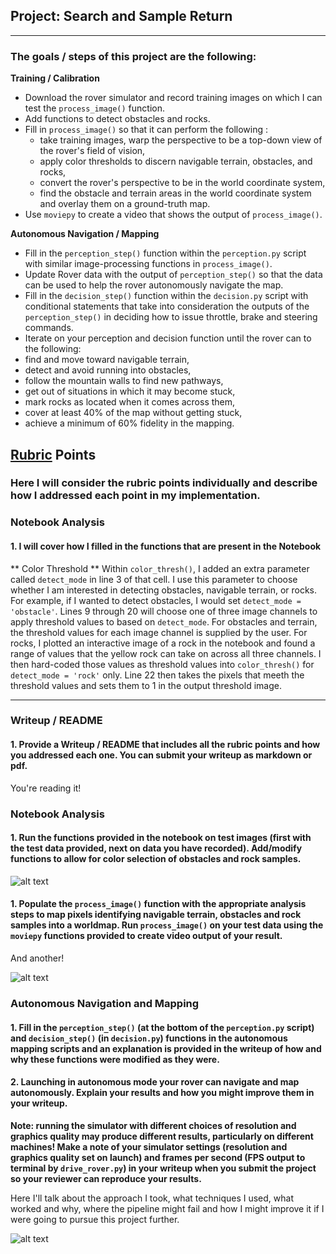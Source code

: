 ## Project: Search and Sample Return
---
[//]: # (Image References)

[image1]: ./misc/rover_image.jpg
[image2]: ./calibration_images/example_grid1.jpg
[image3]: ./calibration_images/example_rock1.jpg 


### The goals / steps of this project are the following:
**Training / Calibration** 
* Download the rover simulator and record training images on which I can test the `process_image()` function.
* Add functions to detect obstacles and rocks.
* Fill in `process_image()` so that it can perform the following :
  * take training images, warp the perspective to be a top-down view of the rover's field of vision, 
  * apply color thresholds to discern navigable terrain, obstacles, and rocks,
  * convert the rover's perspective to be in the world coordinate system,
  * find the obstacle and terrain areas in the world coordinate system and overlay them on a ground-truth map.
* Use `moviepy` to create a video that shows the output of `process_image()`.

**Autonomous Navigation / Mapping**
* Fill in the `perception_step()` function within the `perception.py` script with similar image-processing functions in `process_image()`.
* Update Rover data with the output of `perception_step()` so that the data can be used to help the rover autonomously navigate the map.
* Fill in the `decision_step()` function within the `decision.py` script with conditional statements that take into consideration the outputs of the `perception_step()` in deciding how to issue throttle, brake and steering commands. 
* Iterate on your perception and decision function until the rover can to the following:
 * find and move toward navigable terrain,
 * detect and avoid running into obstacles,
 * follow the mountain walls to find new pathways,
 * get out of situations in which it may become stuck,
 * mark rocks as located when it comes across them,
 * cover at least 40% of the map without getting stuck,
 * achieve a minimum of 60% fidelity in the mapping.

## [Rubric](https://review.udacity.com/#!/rubrics/916/view) Points
### Here I will consider the rubric points individually and describe how I addressed each point in my implementation.
### Notebook Analysis
#### 1. I will cover how I filled in the functions that are present in the Notebook
** Color Threshold **
Within `color_thresh()`, I added an extra parameter called `detect_mode` in line 3 of that cell. I use this parameter to choose whether I am interested in detecting obstacles, navigable terrain, or rocks. For example, if I wanted to detect obstacles, I would set `detect_mode = 'obstacle'`. 
Lines 9 through 20 will choose one of three image channels to apply threshold values to based on `detect_mode`. For obstacles and terrain, the threshold values for each image channel is supplied by the user. For rocks, I plotted an interactive image of a rock in the notebook and found a range of values that the yellow rock can take on across all three channels. I then hard-coded those values as threshold values into `color_thresh()` for `detect_mode = 'rock'` only.
Line 22 then takes the pixels that meeth the threshold values and sets them to 1 in the output threshold image.





---
### Writeup / README

#### 1. Provide a Writeup / README that includes all the rubric points and how you addressed each one.  You can submit your writeup as markdown or pdf.  

You're reading it!

### Notebook Analysis
#### 1. Run the functions provided in the notebook on test images (first with the test data provided, next on data you have recorded). Add/modify functions to allow for color selection of obstacles and rock samples.


![alt text][image1]

#### 1. Populate the `process_image()` function with the appropriate analysis steps to map pixels identifying navigable terrain, obstacles and rock samples into a worldmap.  Run `process_image()` on your test data using the `moviepy` functions provided to create video output of your result. 
And another! 

![alt text][image2]
### Autonomous Navigation and Mapping

#### 1. Fill in the `perception_step()` (at the bottom of the `perception.py` script) and `decision_step()` (in `decision.py`) functions in the autonomous mapping scripts and an explanation is provided in the writeup of how and why these functions were modified as they were.


#### 2. Launching in autonomous mode your rover can navigate and map autonomously.  Explain your results and how you might improve them in your writeup.  

**Note: running the simulator with different choices of resolution and graphics quality may produce different results, particularly on different machines!  Make a note of your simulator settings (resolution and graphics quality set on launch) and frames per second (FPS output to terminal by `drive_rover.py`) in your writeup when you submit the project so your reviewer can reproduce your results.**

Here I'll talk about the approach I took, what techniques I used, what worked and why, where the pipeline might fail and how I might improve it if I were going to pursue this project further.  



![alt text][image3]


